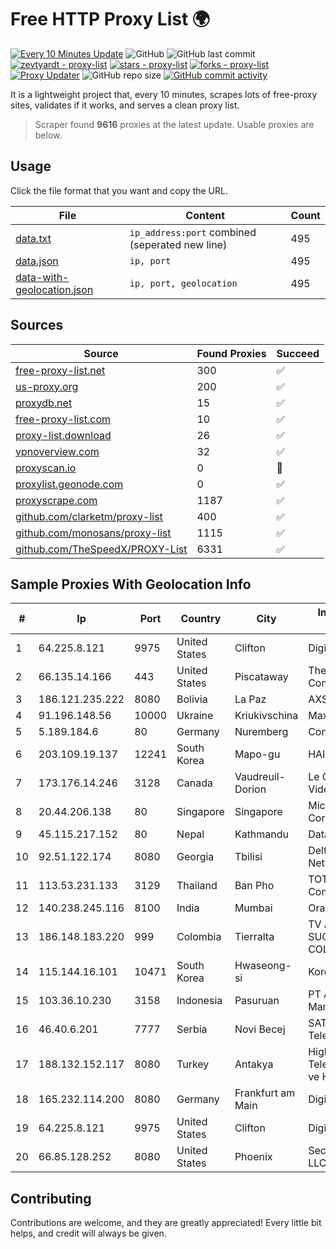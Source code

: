 
# Free HTTP Proxy List 🌍

[![Every 10 Minutes Update](https://github.com/mertguvencli/http-proxy-list/actions/workflows/main.yml/badge.svg?branch=main)](https://github.com/mertguvencli/http-proxy-list/actions/workflows/main.yml)
![GitHub](https://img.shields.io/github/license/mertguvencli/http-proxy-list)
![GitHub last commit](https://img.shields.io/github/last-commit/mertguvencli/http-proxy-list)
[![zevtyardt - proxy-list](https://img.shields.io/static/v1?label=zevtyardt&message=proxy-list&color=blue&logo=github)](https://github.com/zevtyardt/proxy-list "Go to GitHub repo")
[![stars - proxy-list](https://img.shields.io/github/stars/zevtyardt/proxy-list?style=social)](https://github.com/zevtyardt/proxy-list)
[![forks - proxy-list](https://img.shields.io/github/forks/zevtyardt/proxy-list?style=social)](https://github.com/zevtyardt/proxy-list)
[![Proxy Updater](https://github.com/zevtyardt/proxy-list/workflows/Proxy%20Updater/badge.svg)](https://github.com/zevtyardt/proxy-list/actions?query=workflow:"Proxy+Updater")
![GitHub repo size](https://img.shields.io/github/repo-size/zevtyardt/proxy-list)
[![GitHub commit activity](https://img.shields.io/github/commit-activity/m/zevtyardt/proxy-list?logo=commits)](https://github.com/zevtyardt/proxy-list/commits/main)

It is a lightweight project that, every 10 minutes, scrapes lots of free-proxy sites, validates if it works, and serves a clean proxy list.

> Scraper found **9616** proxies at the latest update. Usable proxies are below.

## Usage

Click the file format that you want and copy the URL.

|File|Content|Count|
|----|-------|-----|
|[data.txt](https://raw.githubusercontent.com/mertguvencli/http-proxy-list/main/proxy-list/data.txt)|`ip_address:port` combined (seperated new line)|495|
|[data.json](https://raw.githubusercontent.com/mertguvencli/http-proxy-list/main/proxy-list/data.json)|`ip, port`|495|
|[data-with-geolocation.json](https://raw.githubusercontent.com/mertguvencli/http-proxy-list/main/proxy-list/data-with-geolocation.json)|`ip, port, geolocation`|495|

## Sources

|Source|Found Proxies|Succeed|
|------|-------------|-------|
|[free-proxy-list.net](https://free-proxy-list.net)|300|✅|
|[us-proxy.org](https://www.us-proxy.org)|200|✅|
|[proxydb.net](http://proxydb.net)|15|✅|
|[free-proxy-list.com](https://free-proxy-list.com/?page=&port=&type%5B%5D=http&type%5B%5D=https&up_time=0&search=Search)|10|✅|
|[proxy-list.download](https://www.proxy-list.download/HTTP)|26|✅|
|[vpnoverview.com](https://vpnoverview.com/privacy/anonymous-browsing/free-proxy-servers)|32|✅|
|[proxyscan.io](https://www.proxyscan.io)|0|🚫|
|[proxylist.geonode.com](https://proxylist.geonode.com/api/proxy-list?limit=300&page=1&sort_by=lastChecked&sort_type=desc&protocols=http,https)|0|✅|
|[proxyscrape.com](https://api.proxyscrape.com/v2/?request=displayproxies&protocol=http&timeout=10000&country=all&ssl=all&anonymity=all)|1187|✅|
|[github.com/clarketm/proxy-list](https://raw.githubusercontent.com/clarketm/proxy-list/master/proxy-list-raw.txt)|400|✅|
|[github.com/monosans/proxy-list](https://raw.githubusercontent.com/monosans/proxy-list/main/proxies/http.txt)|1115|✅|
|[github.com/TheSpeedX/PROXY-List](https://raw.githubusercontent.com/TheSpeedX/PROXY-List/master/http.txt)|6331|✅|


## Sample Proxies With Geolocation Info

|#|Ip|Port|Country|City|Internet Service Provider|
|-|--|----|-------|----|-------------------------|
|1|64.225.8.121|9975|United States|Clifton|DigitalOcean, LLC|
|2|66.135.14.166|443|United States|Piscataway|The Constant Company, LLC|
|3|186.121.235.222|8080|Bolivia|La Paz|AXS Bolivia S. A.|
|4|91.196.148.56|10000|Ukraine|Kriukivschina|Maximum-Net LLC|
|5|5.189.184.6|80|Germany|Nuremberg|Contabo GmbH|
|6|203.109.19.137|12241|South Korea|Mapo-gu|HAIonNet|
|7|173.176.14.246|3128|Canada|Vaudreuil-Dorion|Le Groupe Videotron Ltee|
|8|20.44.206.138|80|Singapore|Singapore|Microsoft Corporation|
|9|45.115.217.152|80|Nepal|Kathmandu|Data Hub Pvt. Ltd.|
|10|92.51.122.174|8080|Georgia|Tbilisi|Deltanet-net Network|
|11|113.53.231.133|3129|Thailand|Ban Pho|TOT Public Company Limited|
|12|140.238.245.116|8100|India|Mumbai|Oracle Corporation|
|13|186.148.183.220|999|Colombia|Tierralta|TV AZTECA SUCURSAL COLOMBIA|
|14|115.144.16.101|10471|South Korea|Hwaseong-si|Korea Telecom|
|15|103.36.10.230|3158|Indonesia|Pasuruan|PT Awinet Global Mandiri|
|16|46.40.6.201|7777|Serbia|Novi Becej|SAT-TRAKT Telecommunications|
|17|188.132.152.117|8080|Turkey|Antakya|High Speed Telekomunikasyon ve Hab. Hiz. Ltd. Sti.|
|18|165.232.114.200|8080|Germany|Frankfurt am Main|DigitalOcean, LLC|
|19|64.225.8.121|9975|United States|Clifton|DigitalOcean, LLC|
|20|66.85.128.252|8080|United States|Phoenix|Secured Servers LLC|



## Contributing

Contributions are welcome, and they are greatly appreciated! Every
little bit helps, and credit will always be given.

